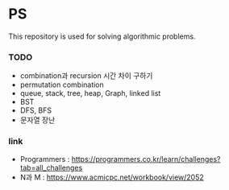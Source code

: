 # PS
 This repository is used for solving algorithmic problems.


### TODO
- combination과 recursion 시간 차이 구하기
- permutation combination
- queue, stack, tree, heap, Graph, linked list
- BST
- DFS, BFS
- 문자열 장난

### link
- Programmers : https://programmers.co.kr/learn/challenges?tab=all_challenges
- N과 M : https://www.acmicpc.net/workbook/view/2052
